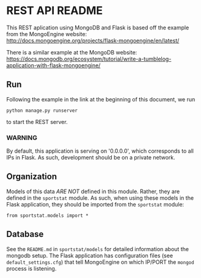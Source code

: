 
# REST API README

This REST aplication using MongoDB and Flask is based off the example from the MongoEngine website:
http://docs.mongoengine.org/projects/flask-mongoengine/en/latest/

There is a similar example at the MongoDB website:
https://docs.mongodb.org/ecosystem/tutorial/write-a-tumblelog-application-with-flask-mongoengine/


## Run

Following the example in the link at the beginning of this document, we run

    python manage.py runserver

to start the REST server.


### WARNING

By default, this application is serving on '0.0.0.0', which corresponds to all IPs in Flask.
As such, development should be on a private network.



## Organization

Models of this data *ARE NOT* defined in this module.  Rather, they are defined in the `sportstat` module.
As such, when using these models in the Flask application, they should be imported from the `sportstat` module:

    from sportstat.models import *


## Database

See the `README.md` in `sportstat/models` for detailed information about the mongodb setup.
The Flask application has configuration files (see `default_settings.cfg`) that tell MongoEngine on which IP/PORT the `mongod` process is listening.
